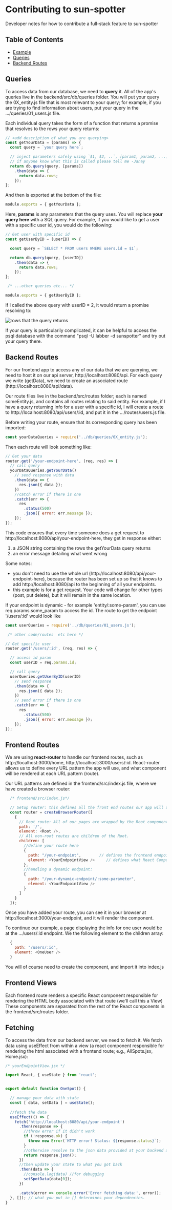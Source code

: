 # Contributing to sun-spotter

Developer notes for how to contribute a full-stack feature to sun-spotter


## Table of Contents


- [Example](#stack-overview)
- [Queries](#queries)
- [Backend Routes](#backend-routes)
<!-- 
## Example

Suppose you want to implement a full stack feature. For example, you want to create a webpage at the route http://localhost:3000/users that displays all the website users. To implement this, you will need to interact with every element of the stack. You will
  1. Create a database query that will return all users
  2. Set up a backend api route http://localhost:8080/api/users to host the above information
  3. Create a front end route at http://localhost:3000/users using react-router that will host the page
  4. Create the Users.jsx file that contains the html the page will display
  5. Fetch the users data from the backend api route in the Users.jsx -->

## Queries
To access data from our database, we need to **query** it. All of the app's queries live in the backend/src/db/queries folder. You will put your query the 0X_entity.js file that is most relevant to your query; for example, if you are trying to find information about users, put your query in the .../queries/01_users.js file.

Each individual query takes the form of a function that returns a promise that resolves to the rows your query returns:

```js
// <add description of what you are querying>
const getYourData = (params) => {
  const query = `your query here`;

  // inject parameters safely using `$1, $2, ..`, [param1, param2, ...] method
  // if anyone know what this is called please tell me -Janay 
  return db.query(query, [params])
    .then(data => {
      return data.rows;
    });
};
```
And then is exported at the bottom of the file: 

```js
module.exports = { getYourData };
```
Here, **params** is any parameters that the query uses. You will replace **your query here** with a SQL query. For example, if you would like to get a user with a specific user id, you would do the following: 

```js
// Get user with specific id
const getUserByID = (userID) => {

  const query = `SELECT * FROM users WHERE users.id = $1`;

  return db.query(query, [userID])
    .then(data => {
      return data.rows;
    });
};

 /* ...other queries etc... */

module.exports = { getUserByID };
```
If I called the above query with userID = 2, it would return a promise resolving to:

![rows that the query returns](queryReturn.png)

If your query is particularily complicated, it can be helpful to access the psql database with the command "psql -U labber -d sunspotter" and try out your query there. 

## Backend Routes

For our frontend app to access any of our data that we are querying, we need to host it on our api server, http://localhost:8080/api. For each query we write (getData), we need to create an associated route (http://localhost:8080/api/data). 

Our route files live in the backend/src/routes folder; each is named someEntity.js, and contains all routes relating to said entity. For example, if I have a query returning info for a user with a specific id, I will create a route to http://localhost:8080/api/users/:id, and put it in the .../routes/users.js file.

Before writing your route, ensure that its corresponding query has been imported:

```js
const yourDataQueries = require('../db/queries/0X_entity.js');
```

Then each route will look something like: 

```js
// Get your data
router.get('/your-endpoint-here', (req, res) => {
  // call query
  yourDataQueries.getYourData()
    // send response with data
    .then(data => {
      res.json({ data });
    })
    //catch error if there is one
    .catch(err => {
      res
        .status(500)
        .json({ error: err.message });
    });
});
```

This code ensures that every time someone does a get request to http://localhost:8080/api/your-endpoint-here, they get in response either:
  1. a JSON string containing the rows the getYourData query returns
  2. an error message detailing what went wrong

Some notes:
 -  you don't need to use the whole url (http://localhost:8080/api/your-endpoint-here), because the router has been set up so that it knows to add http://localhost:8080/api to the beginning of all your endpoints. 
 - this example is for a get request. Your code will change for other types (post, put delete), but it will remain in the same location.

If your endpoint is dynamic - for example 'entity/:some-param', you can use req.params.some_param to access the id. The route to get the endpoint '/users/:id' would look like

```js
const userQueries = require('../db/queries/01_users.js');

 /* other code/routes  etc here */

// Get specific user
router.get('/users/:id', (req, res) => {

  // access id param
  const userID = req.params.id;

  // call query
  userQueries.getUserByID(userID)
    // send response
    .then(data => {
      res.json({ data });
    })
    // send error if there is one
    .catch(err => {
      res
        .status(500)
        .json({ error: err.message });
    });
});
```

## Frontend Routes

We are using **react-router** to handle our frontend routes, such as http://localhost:3000/home, http://localhost:3000/users/:id. React-router allows us to define every URL pattern the app will use, and what component will be rendered at each URL pattern (route). 

Our URL patterns are defined in the frontend/src/index.js file, where we have created a browser router: 

```js
  /* frontend/src/index.js*/

  // Setup router: this defines all the front end routes our app will use
  const router = createBrowserRouter([
    {
      // Root route: All of our pages are wrapped by the Root component, which contains the app navbar and footer
      path: '/',
      element: <Root />,
      // All non-root routes are children of the Root.
      children: [
        //define your route here
        {
          path: "/your-endpoint",        // defines the frontend endpoint
          element: <YourEndpointView />     // defines what React Component will be rendered at this endpoint
        },
        //handling a dynamic endpoint:
        {
          path: "/your-dynamic-endpoint/:some-parameter",        
          element: <YourEndpointView />     
        }
      ]
    }
  ]);
```

Once you have added your route, you can see it in your browser at http://localhost:3000/your-endpoint, and it will render the <YourEndpointView /> component.

To continue our example, a page displaying the info for one user would be at the .../users/:id endpoint. We the following element to the children array:

```js
  {
    path: "/users/:id",
    element: <OneUser />
  }
```

You will of course need to create the <OneUser /> component, and import it into index.js

## Frontend Views

Each frontend route renders a specific React component responsible for rendering the HTML body associated with that route (we'll call this a View) These components are separated from the rest of the React components in the frontend/src/routes folder.


## Fetching 

To access the data from our backend server, we need to fetch it. We fetch data using useEffect from within a view (a react component responsible for rendering the html associated with a frontend route; e.g., AllSpots.jsx, Home.jsx):

```jsx
/* yourEndpointView.jsx */

import React, { useState } from 'react';


export default function OneSpot() {

  // manage your data with state
  const [ data, setData ] = useState();
 
  //fetch the data
  useEffect(() => {
    fetch('http://localhost:8080/api/your-endpoint')
      .then(response => {
        //throw error if it didn't work
        if (!response.ok) {
          throw new Error(`HTTP error! Status: ${response.status}`);
        }
        //otherwise resolve to the json data provided at your backend api
        return response.json();
      })
      //then update your state to what you got back
      .then(data => {
        //console.log(data) //for debugging
        setSpotData(data[0]);
      })

      .catch(error => console.error('Error fetching data:', error));
  }, []); // what you put in [] determines your dependencies.
}
```
















 

